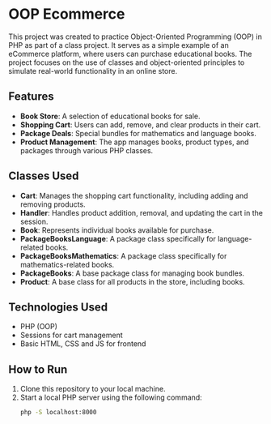# OOP Ecommerce

This project was created to practice Object-Oriented Programming (OOP) in PHP as part of a class project. It serves as a simple example of an eCommerce platform, where users can purchase educational books. The project focuses on the use of classes and object-oriented principles to simulate real-world functionality in an online store.

## Features

- **Book Store**: A selection of educational books for sale.
- **Shopping Cart**: Users can add, remove, and clear products in their cart.
- **Package Deals**: Special bundles for mathematics and language books.
- **Product Management**: The app manages books, product types, and packages through various PHP classes.

## Classes Used

- **Cart**: Manages the shopping cart functionality, including adding and removing products.
- **Handler**: Handles product addition, removal, and updating the cart in the session.
- **Book**: Represents individual books available for purchase.
- **PackageBooksLanguage**: A package class specifically for language-related books.
- **PackageBooksMathematics**: A package class specifically for mathematics-related books.
- **PackageBooks**: A base package class for managing book bundles.
- **Product**: A base class for all products in the store, including books.

## Technologies Used

- PHP (OOP)
- Sessions for cart management
- Basic HTML, CSS and JS for frontend

## How to Run

1. Clone this repository to your local machine.
2. Start a local PHP server using the following command:
   ```bash
   php -S localhost:8000
